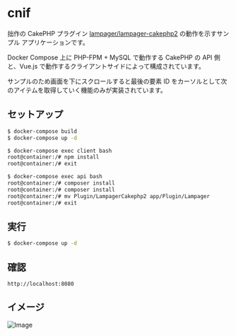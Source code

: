 # cnif

拙作の CakePHP プラグイン [lampager/lampager-cakephp2](https://github.com/lampager/lampager-cakephp2) の動作を示すサンプル アプリケーションです。

Docker Compose 上に PHP-FPM + MySQL で動作する CakePHP の API 側と、Vue.js で動作するクライアントサイドによって構成されています。

サンプルのため画面を下にスクロールすると最後の要素 ID をカーソルとして次のアイテムを取得していく機能のみが実装されています。

## セットアップ

```sh
$ docker-compose build
$ docker-compose up -d

$ docker-compose exec client bash
root@container:/# npm install
root@container:/# exit

$ docker-compose exec api bash
root@container:/# composer install
root@container:/# composer install
root@container:/# mv Plugin/LampagerCakephp2 app/Plugin/Lampager
root@container:/# exit
```

## 実行

```sh
$ docker-compose up -d
```

## 確認

```
http://localhost:8080
```

## イメージ

![Image](https://user-images.githubusercontent.com/6535425/37680556-98ecd62a-2cc7-11e8-9183-808975d88c78.gif)
